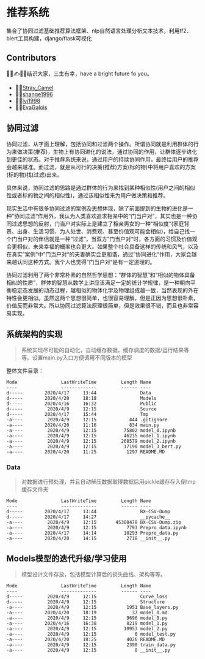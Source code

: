 # 推荐系统
集合了协同过滤基础推荐算法框架、nlp自然语言处理分析文本技术，利用tf2、blert工具构建，django/flask可视化

## Contributors
🤟💪✍🏄‍♂️结识大家，三生有幸，have a bright future fo you。
- 🤸‍♀️[Stray_Camel](https://github.com/Freen247)
- 🕵️‍♂️[shange1996](https://github.com/shange1996)
- 👩‍🎓[lyj1998](https://github.com/lyj1998)
- 👩‍💻[EvaGalois](https://github.com/EvaGalois)

## 协同过滤
协同过滤，从字面上理解，包括协同和过滤两个操作。所谓协同就是利用群体的行为来做决策(推荐)，生物上有协同进化的说法，通过协同的作用，让群体逐步进化到更佳的状态。对于推荐系统来说，通过用户的持续协同作用，最终给用户的推荐会越来越准。而过滤，就是从可行的决策(推荐)方案(标的物)中将用户喜欢的方案(标的物)找(过滤)出来。

具体来说，协同过滤的思路是通过群体的行为来找到某种相似性(用户之间的相似性或者标的物之间的相似性)，通过该相似性来为用户做决策和推荐。

现实生活中有很多协同过滤的案例及思想体现，除了前面提到的生物的进化是一种”协同过滤“作用外，我认为人类喜欢追求相亲中的“门当户对”，其实也是一种协同过滤思想的反射，门当户对实际上是建立了相亲男女的一种“相似度”(家庭背景、出身、生活习惯、为人处世、消费观、甚至价值观可能会相似)，给自己找一个门当户对的伴侣就是一种“过滤”，当双方”门当户对“时，各方面的习惯及价值观会更相似，未来幸福的概率也会更大。如果整个社会具备这样的传统和风气，以及在真实”案例“中”门当户对“的夫妻确实会更和谐，通过”协同进化“作用，大家会越来越认同这种方式。我个人也觉得”门当户对“是有一定道理的。

协同过滤利用了两个非常朴素的自然哲学思想：“群体的智慧”和“相似的物体具备相似的性质”，群体的智慧从数学上讲应该满足一定的统计学规律，是一种朝向平衡稳定态发展的动态过程，越相似的物体化学及物理组成越一致，当然表现的外在特性会更相似。虽然这两个思想很简单，也很容易理解，但是正因为思想很朴素，价值反而非常大。所以协同过滤算法原理很简单，但是效果很不错，而且也非常容易实现。

## 系统架构的实现
> 系统实现尽可能的自动化，自动缓存数据，缓存调度的数据/运行结果等等。设置main.py入口方便调用不同版本的模型

整体文件目录：
```
Mode                LastWriteTime         Length Name
----                -------------         ------ ----
d-----        2020/4/17     13:44                Data
d-----        2020/4/20     18:18                Models
d-----        2020/4/16     16:32                Public
d-----         2020/4/9     12:15                Source
d-----        2020/4/17     15:44                Tmp
-a----         2020/4/9     12:15            444 .gitignore
-a----        2020/4/20     11:16            834 main.py
-a----         2020/4/9     12:15          75802 model_0.ipynb
-a----         2020/4/9     12:15          46235 model_1.ipynb
-a----         2020/4/9     12:15         268579 model_2.ipynb
-a----         2020/4/9     12:15          17190 model_3_bert.py
-a----        2020/4/20     11:25           1297 README.MD
```

### Data
> 对数据进行预处理，并且自动解压数据取得数据后用pickle缓存存入倒tmp缓存文件夹
```
Mode                LastWriteTime         Length Name
----                -------------         ------ ----
d-----        2020/4/17     13:44                BX-CSV-Dump
d-----        2020/4/17     14:27                __pycache__
-a----         2020/4/9     12:15       45300478 BX-CSV-Dump.zip
-a----         2020/4/9     12:15           7793 Prepro_data.ipynb
-a----        2020/4/17     14:14          10293 Prepro_data.py
-a----        2020/4/20     14:15           2718 __init__.py
```

## Models模型的迭代升级/学习使用
> 模型设计文件存放，包括模型计算后的损失曲线、架构等等。
> 
```
Mode                LastWriteTime         Length Name
----                -------------         ------ ----
d-----         2020/4/9     12:15                Curve_loss
d-----         2020/4/9     12:15                Structure
-a----         2020/4/9     12:15           1951 Base_layers.py
-a----        2020/4/20     18:19             37 model_0.md
-a----         2020/4/9     12:15           9696 model_0.py
-a----        2020/4/16     16:38           8219 model_1.py
-a----         2020/4/9     12:15          10953 model_2.py
-a----         2020/4/9     12:15              0 model_test.py
-a----        2020/4/20     18:25           4026 README.MD
-a----         2020/4/9     12:15           2390 train_data.py
-a----         2020/4/9     12:15              0 __init__.py
```
